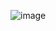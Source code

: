 ![image](https://github.com/sesac-2023/Final_PJT_3V/assets/87634594/7d1703d2-6ec1-498a-8b88-d322a79f6aa0)
